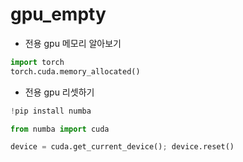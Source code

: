 # gpu_empty

- 전용 gpu 메모리 알아보기

```python
import torch
torch.cuda.memory_allocated()
```

- 전용 gpu 리셋하기

```python
!pip install numba

from numba import cuda

device = cuda.get_current_device(); device.reset()
```

